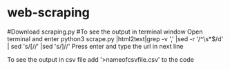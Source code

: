 # web-scraping
#Download scraping.py
#To see the output in terminal window
Open terminal and enter
python3 scrape.py |html2text|grep -v ',' |sed -r '/^\s*$/d' | sed 's/\[//' |sed 's/\]//'
Press enter and type the url in next line


To see the output in csv file add '>nameofcsvfile.csv' to the code
